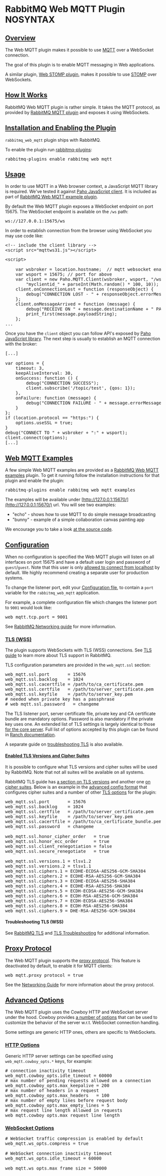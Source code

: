 <!--
Copyright (c) 2005-2024 Broadcom. All Rights Reserved. The term "Broadcom" refers to Broadcom Inc. and/or its subsidiaries.

All rights reserved. This program and the accompanying materials
are made available under the terms of the under the Apache License,
Version 2.0 (the "License”); you may not use this file except in compliance
with the License. You may obtain a copy of the License at

https://www.apache.org/licenses/LICENSE-2.0

Unless required by applicable law or agreed to in writing, software
distributed under the License is distributed on an "AS IS" BASIS,
WITHOUT WARRANTIES OR CONDITIONS OF ANY KIND, either express or implied.
See the License for the specific language governing permissions and
limitations under the License.
-->
# RabbitMQ Web MQTT Plugin NOSYNTAX

## <a id="overview" class="anchor" href="#overview">Overview</a>

The Web MQTT plugin makes it possible to use
[MQTT](./mqtt.html) over a WebSocket connection.

The goal of this plugin is to enable MQTT messaging in Web applications.

A similar plugin, [Web STOMP plugin](./web-stomp.html), makes it possible to use [STOMP](./stomp.html) over
WebSockets.

## <a id="how-it-works" class="anchor" href="#how-it-works">How It Works</a>

RabbitMQ Web MQTT plugin is rather simple. It takes the MQTT protocol,
as provided by [RabbitMQ MQTT plugin](./mqtt.html) and exposes it using
WebSockets.


## <a id="enabling" class="anchor" href="#enabling">Installation and Enabling the Plugin</a>

`rabbitmq_web_mqtt` plugin ships with RabbitMQ.

To enable the plugin run [rabbitmq-plugins](./man/rabbitmq-plugins.8.html):

<pre class="lang-bash">
rabbitmq-plugins enable rabbitmq_web_mqtt
</pre>

## <a id="usage" class="anchor" href="#usage">Usage</a>

In order to use MQTT in a Web browser context, a JavaScript MQTT
library is required. We've tested it against
[Paho JavaScript client](https://eclipse.org/paho/clients/js/).
It is included as part of [RabbitMQ Web MQTT example plugin](https://github.com/rabbitmq/rabbitmq-web-mqtt-examples).

By default the Web MQTT plugin exposes a WebSocket endpoint on port
15675. The WebSocket endpoint is available on the `/ws` path:

<pre class="lang-plaintext">
ws://127.0.0.1:15675/ws
</pre>

In order to establish connection from the browser using WebSocket
you may use code like:

<pre class="lang-html">
&lt;!-- include the client library --&gt;
&lt;script src="mqttws31.js"&gt;&lt;/script&gt;
</pre>

<pre class="lang-javascript">
&lt;script&gt;

    var wsbroker = location.hostname;  // mqtt websocket enabled broker
    var wsport = 15675; // port for above
    var client = new Paho.MQTT.Client(wsbroker, wsport, "/ws",
        "myclientid_" + parseInt(Math.random() * 100, 10));
    client.onConnectionLost = function (responseObject) {
        debug("CONNECTION LOST - " + responseObject.errorMessage);
    };
    client.onMessageArrived = function (message) {
        debug("RECEIVE ON " + message.destinationName + " PAYLOAD " + message.payloadString);
        print_first(message.payloadString);
    };
...
</pre>

Once you have the `client` object you can follow API's exposed by
[Paho JavaScript library](https://eclipse.org/paho/clients/js/). The next step is usually to establish an MQTT
connection with the broker:

<pre class="lang-javascript">
[...]

var options = {
    timeout: 3,
    keepAliveInterval: 30,
    onSuccess: function () {
        debug("CONNECTION SUCCESS");
        client.subscribe('/topic/test', {qos: 1});
    },
    onFailure: function (message) {
        debug("CONNECTION FAILURE - " + message.errorMessage);
    }
};
if (location.protocol == "https:") {
    options.useSSL = true;
}
debug("CONNECT TO " + wsbroker + ":" + wsport);
client.connect(options);
[...]
</pre>

## <a id="examples" class="anchor" href="#examples">Web MQTT Examples</a>

A few simple Web MQTT examples are provided as a
[RabbitMQ Web MQTT examples](https://github.com/rabbitmq/rabbitmq-web-mqtt-examples)
plugin. To get it running follow the installation instructions for that plugin
and enable the plugin:

<pre class="lang-bash">
rabbitmq-plugins enable rabbitmq_web_mqtt_examples
</pre>

The examples will be available under
[http://127.0.0.1:15670/](http://127.0.0.1:15670/) url. You will see two examples:

 * "echo" - shows how to use MQTT to do simple message broadcasting
 * "bunny" - example of a simple collaboration canvas painting app

We encourage you to take a look [at the source code](https://github.com/rabbitmq/rabbitmq-web-mqtt-examples/tree/master/priv).

## <a id="configuration" class="anchor" href="#configuration">Configuration</a>

When no configuration is specified the Web MQTT plugin will listen on
all interfaces on port 15675 and have a default user login and password of
`guest`/`guest`. Note that this user is only [allowed to connect from localhost](./access-control.html) by default.
We highly recommend creating a separate user for production systems.

To change the listener port, edit your
[Configuration file](./configure.html#configuration-files),
to contain a `port` variable for the `rabbitmq_web_mqtt` application.

For example, a complete configuration file which changes the listener
port to `9001` would look like:

<pre class="lang-ini">
web_mqtt.tcp.port = 9001
</pre>

See [RabbitMQ Networking guide](networking.html) for more information.


### <a id="tls" class="anchor" href="#tls">TLS (WSS)</a>

The plugin supports WebSockets with TLS (WSS) connections. See [TLS guide](./ssl.html)
to learn more about TLS support in RabbitMQ.

TLS configuration parameters are provided in the `web_mqtt.ssl` section:

<pre class="lang-ini">
web_mqtt.ssl.port       = 15676
web_mqtt.ssl.backlog    = 1024
web_mqtt.ssl.cacertfile = /path/to/ca_certificate.pem
web_mqtt.ssl.certfile   = /path/to/server_certificate.pem
web_mqtt.ssl.keyfile    = /path/to/server_key.pem
# needed when private key has a passphrase
# web_mqtt.ssl.password   = changeme
</pre>

The TLS listener port, server certificate file, private key and CA certificate bundle are mandatory options.
Password is also mandatory if the private key uses one.
An extended list of TLS settings is largely identical to those [for the core server](./ssl.html).
Full list of options accepted by this plugin can be found in [Ranch documentation](https://ninenines.eu/docs/en/ranch/1.7/manual/ranch_ssl/).

A separate guide on [troubleshooting TLS](./troubleshooting-ssl.html) is also available.


#### <a id="tls-versions" class="anchor" href="#tls-versions">Enabled TLS Versions and Cipher Suites</a>

It is possible to configure what TLS versions and cipher suites will be used by RabbitMQ. Note that not all
suites will be available on all systems.

RabbitMQ TLS guide has [a section on TLS versions](./ssl.html#disabling-tls-versions) and another one
[on cipher suites](./ssl.html#cipher-suites). Below is an example
in the [advanced config format](./configure.html#advanced-config-file) that configures cipher suites
and a number of other [TLS options](./ssl.html) for the plugin:

<pre class="lang-ini">
web_mqtt.ssl.port       = 15676
web_mqtt.ssl.backlog    = 1024
web_mqtt.ssl.certfile   = /path/to/server_certificate.pem
web_mqtt.ssl.keyfile    = /path/to/server_key.pem
web_mqtt.ssl.cacertfile = /path/to/ca_certificate_bundle.pem
web_mqtt.ssl.password   = changeme

web_mqtt.ssl.honor_cipher_order   = true
web_mqtt.ssl.honor_ecc_order      = true
web_mqtt.ssl.client_renegotiation = false
web_mqtt.ssl.secure_renegotiate   = true

web_mqtt.ssl.versions.1 = tlsv1.2
web_mqtt.ssl.versions.2 = tlsv1.1
web_mqtt.ssl.ciphers.1 = ECDHE-ECDSA-AES256-GCM-SHA384
web_mqtt.ssl.ciphers.2 = ECDHE-RSA-AES256-GCM-SHA384
web_mqtt.ssl.ciphers.3 = ECDHE-ECDSA-AES256-SHA384
web_mqtt.ssl.ciphers.4 = ECDHE-RSA-AES256-SHA384
web_mqtt.ssl.ciphers.5 = ECDH-ECDSA-AES256-GCM-SHA384
web_mqtt.ssl.ciphers.6 = ECDH-RSA-AES256-GCM-SHA384
web_mqtt.ssl.ciphers.7 = ECDH-ECDSA-AES256-SHA384
web_mqtt.ssl.ciphers.8 = ECDH-RSA-AES256-SHA384
web_mqtt.ssl.ciphers.9 = DHE-RSA-AES256-GCM-SHA384
</pre>


#### Troubleshooting TLS (WSS)

See [RabbitMQ TLS](./ssl.html) and [TLS Troubleshooting](./troubleshooting-ssl.html) for additional
information.

## <a id="proxy-protocol" class="anchor" href="#proxy-protocol">Proxy Protocol</a>

The Web MQTT plugin supports the [proxy protocol](http://www.haproxy.org/download/1.8/doc/proxy-protocol.txt).
This feature is deactivated by default, to enable it for MQTT clients:

<pre class="lang-ini">
web_mqtt.proxy_protocol = true
</pre>

See the [Networking Guide](./networking.html#proxy-protocol) for more information
about the proxy protocol.

## <a id="advanced-options" class="anchor" href="#advanced-options">Advanced Options</a>

The Web MQTT plugin uses the Cowboy HTTP and WebSocket server under the hood.  Cowboy
provides [a number of options](https://ninenines.eu/docs/en/cowboy/2.10/manual/cowboy_http/)
that can be used to customize the behavior of the server
w.r.t. WebSocket connection handling.

Some settings are generic HTTP ones, others are specific to WebSockets.

### <a id="http-options" class="anchor" href="#http-options">HTTP Options</a>

Generic HTTP server settings can be specified using `web_mqtt.cowboy_opts.*` keys,
for example:

<pre class="lang-ini">
# connection inactivity timeout
web_mqtt.cowboy_opts.idle_timeout = 60000
# max number of pending requests allowed on a connection
web_mqtt.cowboy_opts.max_keepalive = 200
# max number of headers in a request
web_mqtt.cowboy_opts.max_headers   = 100
# max number of empty lines before request body
web_mqtt.cowboy_opts.max_empty_lines = 5
# max request line length allowed in requests
web_mqtt.cowboy_opts.max_request_line_length
</pre>


### <a id="websocket-options" class="anchor" href="#websocket-options">WebSocket Options</a>

<pre class="lang-ini">
# WebSocket traffic compression is enabled by default
web_mqtt.ws_opts.compress = true

# WebSocket connection inactivity timeout
web_mqtt.ws_opts.idle_timeout = 60000

web_mqtt.ws_opts.max_frame_size = 50000
</pre>
